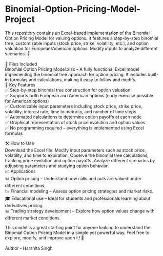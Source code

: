 # Binomial-Option-Pricing-Model-Project
This repository contains an Excel-based implementation of the Binomial Option Pricing Model for valuing options. It features a step-by-step binomial tree, customizable inputs (stock price, strike, volatility, etc.), and option valuation for European/American options. Modify inputs to analyze different scenarios. 🚀
<br>
<br>
📂 Files Included
<br>
Binomial Option Pricing Model.xlsx – A fully functional Excel model implementing the binomial tree approach for option pricing. It includes built-in formulas and calculations, making it easy to follow and modify.
<br>
📌 Key Features
<br>
✅ Step-by-step binomial tree construction for option valuation
<br>
✅ Supports both European and American options (early exercise possible for American options)
<br>
✅ Customizable input parameters including stock price, strike price, volatility, interest rate, time to maturity, and number of time steps
<br>
✅ Automated calculations to determine option payoffs at each node
<br>
✅ Graphical representation of stock price evolution and option values
<br>
✅ No programming required – everything is implemented using Excel formulas
<br>

🛠 How to Use
<br>
Download the Excel file.
Modify input parameters such as stock price, volatility, and time to expiration.
Observe the binomial tree calculations, tracking price evolution and option payoffs.
Analyze different scenarios by adjusting parameters and studying option behavior.
<br>
📈 Applications
<br>
📊 Option pricing – Understand how calls and puts are valued under different conditions.
<br>
📉 Financial modeling – Assess option pricing strategies and market risks.
<br>
🎓 Educational use – Ideal for students and professionals learning about derivatives pricing.
<br>
📊 Trading strategy development – Explore how option values change with different market conditions.
<br>

This model is a great starting point for anyone looking to understand the Binomial Option Pricing Model in a simple yet powerful way. Feel free to explore, modify, and improve upon it! 🚀
<br>
<br>
Author - Harshita Singh
